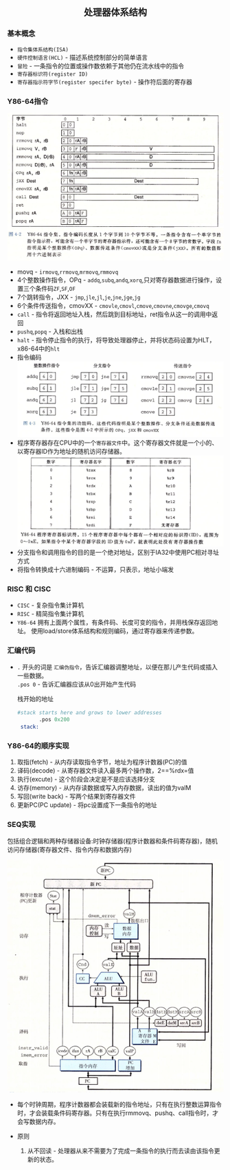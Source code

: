 ## <center>处理器体系结构</center>

### 基本概念
* `指令集体系结构(ISA)`
* `硬件控制语言(HCL)` - 描述系统控制部分的简单语言
* `冒险` - 一条指令的位置或操作数依赖于其他仍在流水线中的指令
* `寄存器标识符(register ID)`
* `寄存器指示符字节(register specifer byte)` - 操作符后面的寄存器
### Y86-64指令
![Y86-64](y86-64.png)
* movq - `irmovq`,`rrmovq`,`mrmovq`,`rmmovq`
* 4个整数操作指令，OPq - `addq`,`subq`,`andq`,`xorq`,只对寄存器数据进行操作，设置三个条件码`ZF`,`SF`,`OF`
* 7个跳转指令，JXX - `jmp`,`jle`,`jl`,`je`,`jne`,`jge`,`jg`
* 6个条件传送指令，cmovXX - `cmovle`,`cmovl`,`cmove`,`cmovne`,`cmovge`,`cmovq`
* `call` - 指令将返回地址入栈，然后跳到目标地址，ret指令从这一的调用中返回
* `pushq`,`popq` - 入栈和出栈
* `halt` - 指令停止指令的执行，将导致处理器停止，并将状态码设置为HLT，x86-64中的`hlt`
* 指令编码  
  ![指令编码](y86code.png)
* 程序寄存器存在CPU中的一个`寄存器文件`中。这个寄存器文件就是一个小的、以寄存器ID作为地址的随机访问存储器。
![regid](regid.png)
* 分支指令和调用指令的目的是一个绝对地址，区别于IA32中使用PC相对寻址方式
* 将指令转换成十六进制编码 - 不运算，只表示，地址小端发

### RISC 和 CISC
* `CISC` - 复杂指令集计算机
* `RISC` - 精简指令集计算机
* `Y86-64` 拥有上面两个属性，有条件码、长度可变的指令，并用栈保存返回地址。
  使用load/store体系结构和规则编码，通过寄存器来传递参数。

### 汇编代码
* `.` 开头的词是 `汇编伪指令`，告诉汇编器调整地址，以便在那儿产生代码或插入一些数据。  
  `.pos 0` - 告诉汇编器应该从0出开始产生代码  
  
   栈开始的地址
  ```s
  #stack starts here and grows to lower addresses
         .pos 0x200
   stack:
  ```

### Y86-64的顺序实现
1. 取指(fetch) - 从内存读取指令字节，地址为程序计数器(PC)的值
2. 译码(decode) - 从寄存器文件读入最多两个操作数，2==%rdx=值
3. 执行(excute) - 这个阶段会决定是不是应该选择分支
4. 访存(memory) - 从内存读数据或写入内存数据，读出的值为valM
5. 写回(write back) - 写两个结果到寄存器文件
6. 更新PC(PC update) - 将pc设置成下一条指令的地址

### SEQ实现
包括组合逻辑和两种存储器设备:时钟存储器(程序计数器和条件码寄存器)，随机访问存储器(寄存器文件、指令内存和数据内存)


![SEQ硬件结构](./image/seq.png)

* 每个时钟周期，程序计数器都会装载新的指令地址，只有在执行整数运算指令时，才会装载条件码寄存器。只有在执行rmmovq、pushq、call指令时，才会写数据内存。

* 原则  
  1. 从不回读 - 处理器从来不需要为了完成一条指令的执行而去读由该指令更新的状态。